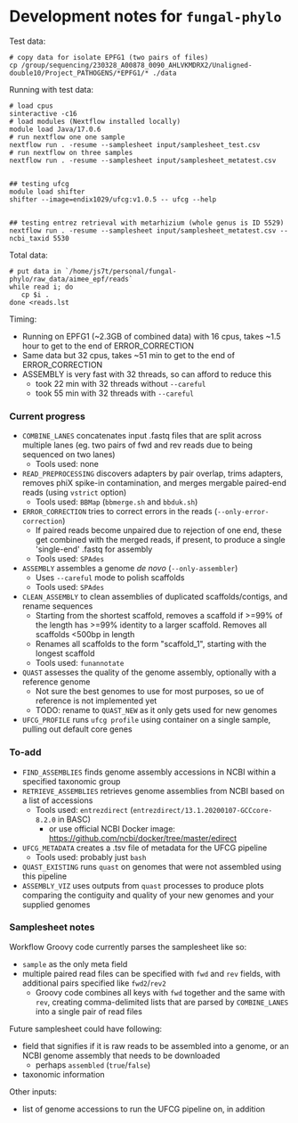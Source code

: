# Development notes for `fungal-phylo` 

Test data: 

    # copy data for isolate EPFG1 (two pairs of files)
    cp /group/sequencing/230328_A00878_0090_AHLVKMDRX2/Unaligned-double10/Project_PATHOGENS/*EPFG1/* ./data


Running with test data:

    # load cpus
    sinteractive -c16
    # load modules (Nextflow installed locally)
    module load Java/17.0.6
    # run nextflow one one sample
    nextflow run . -resume --samplesheet input/samplesheet_test.csv
    # run nextflow on three samples
    nextflow run . -resume --samplesheet input/samplesheet_metatest.csv


    ## testing ufcg
    module load shifter
    shifter --image=endix1029/ufcg:v1.0.5 -- ufcg --help


    ## testing entrez retrieval with metarhizium (whole genus is ID 5529)
    nextflow run . -resume --samplesheet input/samplesheet_metatest.csv --ncbi_taxid 5530


Total data:

    # put data in `/home/js7t/personal/fungal-phylo/raw_data/aimee_epf/reads`
    while read i; do 
       cp $i . 
    done <reads.lst


Timing:
- Running on EPFG1 (~2.3GB of combined data) with 16 cpus, takes ~1.5 hour to get to the end of ERROR_CORRECTION
- Same data but 32 cpus, takes ~51 min to get to the end of ERROR_CORRECTION
- ASSEMBLY is very fast with 32 threads, so can afford to reduce this
    - took 22 min with 32 threads without `--careful`
    - took 55 min with 32 threads with `--careful`

### Current progress

- `COMBINE_LANES` concatenates input .fastq files that are split across multiple lanes (eg. two pairs of fwd and rev reads due to being sequenced on two lanes)
    - Tools used: none
- `READ_PREPROCESSING` discovers adapters by pair overlap, trims adapters, removes phiX spike-in contamination, and merges mergable paired-end reads (using `vstrict` option)
    - Tools used: `BBMap` (`bbmerge.sh` and `bbduk.sh`)
- `ERROR_CORRECTION` tries to correct errors in the reads (`--only-error-correction`)
    - If paired reads become unpaired due to rejection of one end, these get combined with the merged reads, if present, to produce a single 'single-end' .fastq for assembly
    - Tools used: `SPAdes`
- `ASSEMBLY` assembles a genome *de novo* (`--only-assembler`)
    - Uses `--careful` mode to polish scaffolds
    - Tools used: `SPAdes`
- `CLEAN_ASSEMBLY` to clean assemblies of duplicated scaffolds/contigs, and rename sequences
    - Starting from the shortest scaffold, removes a scaffold if >=99% of the length has >=99% identity to a larger scaffold. Removes all scaffolds <500bp in length
    - Renames all scaffolds to the form "scaffold_1", starting with the longest scaffold
    - Tools used: `funannotate`
- `QUAST` assesses the quality of the genome assembly, optionally with a reference genome
    - Not sure the best genomes to use for most purposes, so ue of reference is not implemented yet
    - TODO: rename to  `QUAST_NEW` as it only gets used for new genomes
- `UFCG_PROFILE` runs `ufcg profile` using container on a single sample, pulling out default core genes

### To-add


- `FIND_ASSEMBLIES` finds genome assembly accessions in NCBI within a specified taxonomic group
- `RETRIEVE_ASSEMBLIES` retrieves genome assemblies from NCBI based on a list of accessions
    - Tools used: `entrezdirect` (`entrezdirect/13.1.20200107-GCCcore-8.2.0` in BASC)
        - or use official NCBI Docker image: https://github.com/ncbi/docker/tree/master/edirect 
- `UFCG_METADATA` creates a .tsv file of metadata for the UFCG pipeline
    - Tools used: probably just `bash` 
- `QUAST_EXISTING` runs `quast` on genomes that were not assembled using this pipeline
- `ASSEMBLY_VIZ` uses outputs from `quast` processes to produce plots comparing the contiguity and quality of your new genomes and your supplied genomes



### Samplesheet notes

Workflow Groovy code currently parses the samplesheet like so:
- `sample` as the only meta field
- multiple paired read files can be specified with `fwd` and `rev` fields, with additional pairs specified like `fwd2`/`rev2`
    - Groovy code combines all keys with `fwd` together and the same with `rev`, creating comma-delimited lists that are parsed by `COMBINE_LANES` into a single pair of read files

Future samplesheet could have following:
- field that signifies if it is raw reads to be assembled into a genome, or an NCBI genome assembly that needs to be downloaded
    - perhaps `assembled` (`true`/`false`)
- taxonomic information 

Other inputs:
- list of genome accessions to run the UFCG pipeline on, in addition